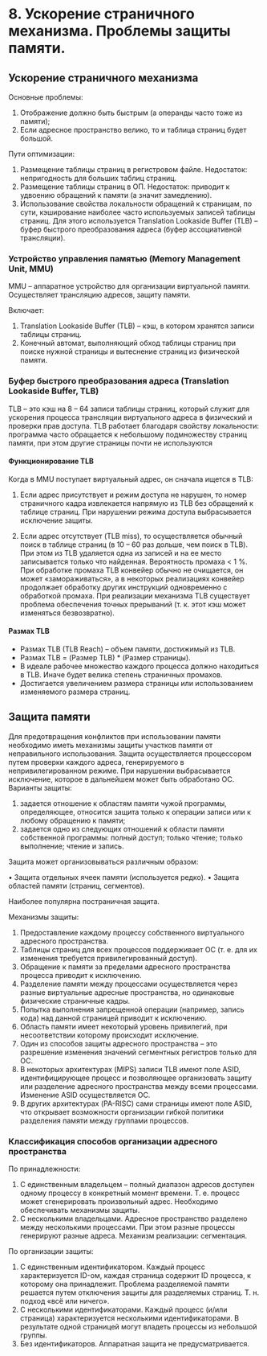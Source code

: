 # 8. Ускорение страничного механизма. Проблемы защиты памяти. 

## Ускорение страничного механизма

Основные проблемы:

1. Отображение должно быть быстрым (а операнды часто тоже из памяти);
2. Если адресное пространство велико, то и таблица страниц будет большой.

Пути оптимизации:

1. Размещение таблицы страниц в регистровом файле. Недостаток: непригодность для больших таблиц страниц.
2. Размещение таблицы страниц в ОП. Недостаток: приводит к удвоению обращений к памяти (а значит замедлению).
3. Использование свойства локальности обращений к страницам, по сути, кэширование наиболее часто используемых записей таблицы страниц. Для этого используется Translation Lookaside Buffer (TLB) – буфер быстрого преобразования адреса (буфер ассоциативной трансляции).

### Устройство управления памятью (Memory Management Unit, MMU)
MMU – аппаратное устройство для организации виртуальной памяти. Осуществляет трансляцию адресов, защиту памяти.

Включает:

1. Translation Lookaside Buffer (TLB) – кэш, в котором хранятся записи таблицы страниц.
2. Конечный автомат, выполняющий обход таблицы страниц при поиске нужной страницы и вытеснение страниц из физической памяти.

### Буфер быстрого преобразования адреса (Translation Lookaside Buffer, TLB)

TLB – это кэш на 8 – 64 записи таблицы страниц, который служит для ускорения процесса трансляции виртуального адреса в физический и проверки прав доступа. TLB работает благодаря свойству локальности: программа часто обращается к небольшому подмножеству страниц памяти, при этом другие страницы почти не используются

#### Функционирование TLB
Когда в MMU поступает виртуальный адрес, он сначала ищется в TLB:

1. Если адрес присутствует и режим доступа не нарушен, то номер страничного кадра извлекается напрямую из TLB без обращений к таблице страниц. При нарушении режима доступа выбрасывается исключение защиты.

2. Если адрес отсутствует (TLB miss), то осуществляется обычный поиск в таблице страниц (в 10 – 60 раз дольше, чем поиск в TLB). При этом из TLB удаляется одна из записей и на ее место записывается только что найденная. Вероятность промаха < 1 %. При обработке промаха TLB конвейер обычно не очищается, он может «замораживаться», а в некоторых реализациях конвейер продолжает обработку других инструкций одновременно с обработкой промаха. При реализации механизма TLB существует проблема обеспечения точных прерываний (т. к. этот кэш может изменяться безвозвратно).

#### Размах TLB

* Размах TLB (TLB Reach) – объем памяти, достижимый из TLB.
* Размах TLB = (Размер TLB) * (Размер страницы).
* В идеале рабочее множество каждого процесса должно находиться в TLB. Иначе будет велика степень страничных промахов.
* Достигается увеличением размера страницы или использованием изменяемого размера страниц.

## Защита памяти

Для предотвращения конфликтов при использовании памяти необходимо иметь механизмы защиты участков памяти от неправильного использования. Защита осуществляется процессором путем проверки каждого адреса, генерируемого в непривилегированном режиме. При нарушении выбрасывается исключение, которое в дальнейшем может быть обработано ОС.     
Варианты защиты:

1. задается отношение к областям памяти чужой программы, определяющее,
относится защита только к операции записи или к любому обращению к памяти;
2. задается одно из следующих отношений к области памяти собственной
программы: полный доступ; только чтение; только выполнение; чтение и запись.

Защита может организовываться различным образом:

• Защита отдельных ячеек памяти (используется редко).
• Защита областей памяти (страниц, сегментов).

Наиболее популярна постраничная защита.

Механизмы защиты:

1. Предоставление каждому процессу собственного виртуального адресного пространства.
2. Таблицы страниц для всех процессов поддерживает ОС (т. е. для их изменения требуется привилегированный доступ).
3. Обращение к памяти за пределами адресного пространства процесса приводит к исключению.
4. Разделение памяти между процессами осуществляется через разные виртуальные адресные пространства, но одинаковые физические страничные кадры.
5. Попытка выполнения запрещенной операции (например, запись кода) над данной страницей приводит к исключению.
6. Область памяти имеет некоторый уровень привилегий, при несоответствии которому происходит исключение.
7. Один из способов защиты адресного пространства – это разрешение изменения значений сегментных регистров только для ОС.
8. В некоторых архитектурах (MIPS) записи TLB имеют поле ASID, идентифицирующее процесс и позволяющее организовать защиту или разделение адресного пространства между всеми процессами. Изменение ASID осуществляется ОС.
9. В других архитектурах (PA-RISC) сами страницы имеют поле ASID, что открывает возможности организации гибкой политики разделения памяти между группами процессов.

### Классификация способов организации адресного пространства

По принадлежности:

1. С единственным владельцем – полный диапазон адресов доступен одному процессу в конкретный момент времени. Т. е. процесс может сгенерировать произвольный адрес. Необходимо обеспечивать механизмы защиты.
2. С несколькими владельцами. Адресное пространство разделено между несколькими
процессами. При этом разные процессы генерируют разные адреса. Механизм
реализации: сегментация.

По организации защиты:

1. С единственным идентификатором. Каждый процесс характеризуется ID-ом, каждая страница содержит ID процесса, к которому она принадлежит. Проблема разделяемой памяти решается путем отключения защиты для разделяемых страниц. Т. н. подход «всё или ничего».
2. С несколькими идентификаторами. Каждый процесс (и/или страница) характеризуется несколькими идентификаторами. В результате одной страницей могут владеть процессы из небольшой группы.
3. Без идентификаторов. Аппаратная защита не предусматривается.
